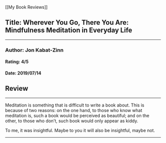 [[My Book Reviews]]

 
 ## Title: Wherever You Go, There You Are: Mindfulness Meditation in Everyday Life
 ---
 ### Author: Jon Kabat-Zinn
 #### Rating: 4/5
 #### Date: 2019/07/14


 ## Review
 ---
 Meditation is something that is difficult to write a book about. This is because of two reasons: on the one hand, to those who know what meditation is, such a book would be perceived as beautiful; and on the other, to those who don’t, such book would only appear as kiddy.   
  
To me, it was insightful. Maybe to you it will also be insightful, maybe not.  




 ---
 